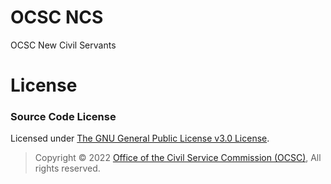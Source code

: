 # OCSC NCS

OCSC New Civil Servants

# License

### Source Code License

Licensed under [The GNU General Public License v3.0 License](https://github.com/bellmcp/OCSC-Learning-Platform/blob/master/LICENSE).

> Copyright © 2022 [Office of the Civil Service Commission (OCSC)](https://www.ocsc.go.th/), All rights reserved.
